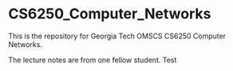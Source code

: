 # CS6250_Computer_Networks

This is the repository for Georgia Tech OMSCS CS6250 Computer Networks.

The lecture notes are from one fellow student.
Test

